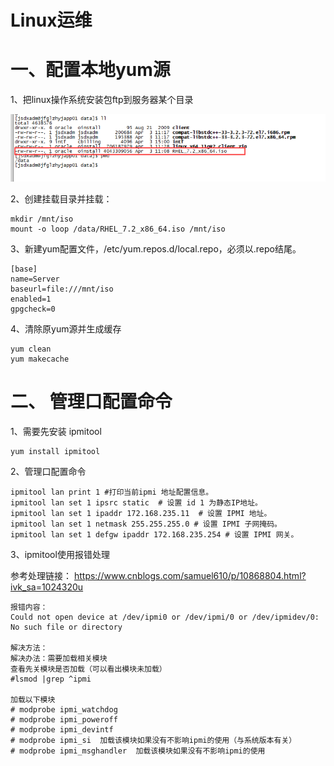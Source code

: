 # Linux运维

# 一、配置本地yum源

 1、把linux操作系统安装包ftp到服务器某个目录

![](./doc/00.png)

2、创建挂载目录并挂载：

```shell
mkdir /mnt/iso
mount -o loop /data/RHEL_7.2_x86_64.iso /mnt/iso
```

3、新建yum配置文件，/etc/yum.repos.d/local.repo，必须以.repo结尾。

```shell
[base]
name=Server
baseurl=file:///mnt/iso
enabled=1
gpgcheck=0
```

4、清除原yum源并生成缓存

```shell
yum clean 
yum makecache
```

# 二、 管理口配置命令

1、需要先安装 ipmitool 

```shell
yum install ipmitool
```

2、管理口配置命令

```shell
ipmitool lan print 1 #打印当前ipmi 地址配置信息。
ipmitool lan set 1 ipsrc static  # 设置 id 1 为静态IP地址。
ipmitool lan set 1 ipaddr 172.168.235.11  # 设置 IPMI 地址。
ipmitool lan set 1 netmask 255.255.255.0 # 设置 IPMI 子网掩码。
ipmitool lan set 1 defgw ipaddr 172.168.235.254 # 设置 IPMI 网关。
```

3、ipmitool使用报错处理

参考处理链接： https://www.cnblogs.com/samuel610/p/10868804.html?ivk_sa=1024320u  

```shell
报错内容：
Could not open device at /dev/ipmi0 or /dev/ipmi/0 or /dev/ipmidev/0: No such file or directory

解决方法：
解决办法：需要加载相关模块
查看先关模块是否加载（可以看出模块未加载）
#lsmod |grep ^ipmi

加载以下模块
# modprobe ipmi_watchdog
# modprobe ipmi_poweroff
# modprobe ipmi_devintf
# modprobe ipmi_si  加载该模块如果没有不影响ipmi的使用（与系统版本有关）
# modprobe ipmi_msghandler  加载该模块如果没有不影响ipmi的使用
```

